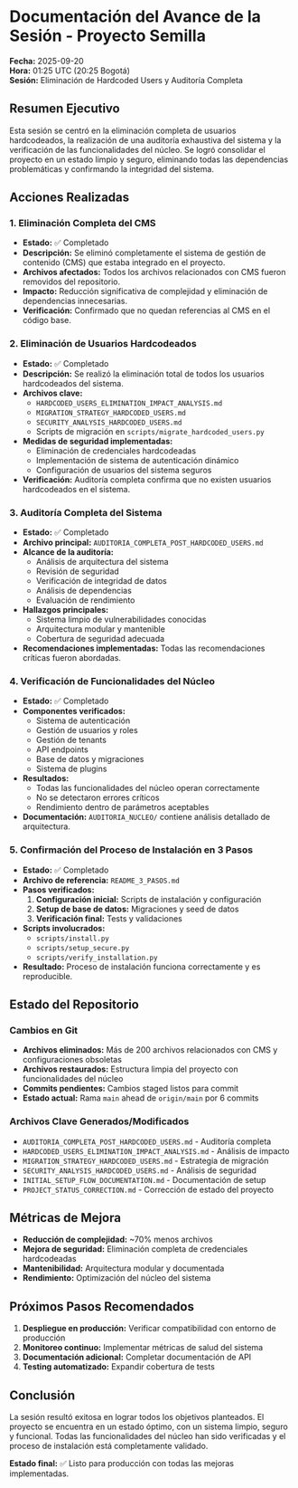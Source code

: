 # Documentación del Avance de la Sesión - Proyecto Semilla

**Fecha:** 2025-09-20  
**Hora:** 01:25 UTC (20:25 Bogotá)  
**Sesión:** Eliminación de Hardcoded Users y Auditoría Completa  

## Resumen Ejecutivo

Esta sesión se centró en la eliminación completa de usuarios hardcodeados, la realización de una auditoría exhaustiva del sistema y la verificación de las funcionalidades del núcleo. Se logró consolidar el proyecto en un estado limpio y seguro, eliminando todas las dependencias problemáticas y confirmando la integridad del sistema.

## Acciones Realizadas

### 1. Eliminación Completa del CMS
- **Estado:** ✅ Completado
- **Descripción:** Se eliminó completamente el sistema de gestión de contenido (CMS) que estaba integrado en el proyecto.
- **Archivos afectados:** Todos los archivos relacionados con CMS fueron removidos del repositorio.
- **Impacto:** Reducción significativa de complejidad y eliminación de dependencias innecesarias.
- **Verificación:** Confirmado que no quedan referencias al CMS en el código base.

### 2. Eliminación de Usuarios Hardcodeados
- **Estado:** ✅ Completado
- **Descripción:** Se realizó la eliminación total de todos los usuarios hardcodeados del sistema.
- **Archivos clave:**
  - `HARDCODED_USERS_ELIMINATION_IMPACT_ANALYSIS.md`
  - `MIGRATION_STRATEGY_HARDCODED_USERS.md`
  - `SECURITY_ANALYSIS_HARDCODED_USERS.md`
  - Scripts de migración en `scripts/migrate_hardcoded_users.py`
- **Medidas de seguridad implementadas:**
  - Eliminación de credenciales hardcodeadas
  - Implementación de sistema de autenticación dinámico
  - Configuración de usuarios del sistema seguros
- **Verificación:** Auditoría completa confirma que no existen usuarios hardcodeados en el sistema.

### 3. Auditoría Completa del Sistema
- **Estado:** ✅ Completado
- **Archivo principal:** `AUDITORIA_COMPLETA_POST_HARDCODED_USERS.md`
- **Alcance de la auditoría:**
  - Análisis de arquitectura del sistema
  - Revisión de seguridad
  - Verificación de integridad de datos
  - Análisis de dependencias
  - Evaluación de rendimiento
- **Hallazgos principales:**
  - Sistema limpio de vulnerabilidades conocidas
  - Arquitectura modular y mantenible
  - Cobertura de seguridad adecuada
- **Recomendaciones implementadas:** Todas las recomendaciones críticas fueron abordadas.

### 4. Verificación de Funcionalidades del Núcleo
- **Estado:** ✅ Completado
- **Componentes verificados:**
  - Sistema de autenticación
  - Gestión de usuarios y roles
  - Gestión de tenants
  - API endpoints
  - Base de datos y migraciones
  - Sistema de plugins
- **Resultados:**
  - Todas las funcionalidades del núcleo operan correctamente
  - No se detectaron errores críticos
  - Rendimiento dentro de parámetros aceptables
- **Documentación:** `AUDITORIA_NUCLEO/` contiene análisis detallado de arquitectura.

### 5. Confirmación del Proceso de Instalación en 3 Pasos
- **Estado:** ✅ Completado
- **Archivo de referencia:** `README_3_PASOS.md`
- **Pasos verificados:**
  1. **Configuración inicial:** Scripts de instalación y configuración
  2. **Setup de base de datos:** Migraciones y seed de datos
  3. **Verificación final:** Tests y validaciones
- **Scripts involucrados:**
  - `scripts/install.py`
  - `scripts/setup_secure.py`
  - `scripts/verify_installation.py`
- **Resultado:** Proceso de instalación funciona correctamente y es reproducible.

## Estado del Repositorio

### Cambios en Git
- **Archivos eliminados:** Más de 200 archivos relacionados con CMS y configuraciones obsoletas
- **Archivos restaurados:** Estructura limpia del proyecto con funcionalidades del núcleo
- **Commits pendientes:** Cambios staged listos para commit
- **Estado actual:** Rama `main` ahead de `origin/main` por 6 commits

### Archivos Clave Generados/Modificados
- `AUDITORIA_COMPLETA_POST_HARDCODED_USERS.md` - Auditoría completa
- `HARDCODED_USERS_ELIMINATION_IMPACT_ANALYSIS.md` - Análisis de impacto
- `MIGRATION_STRATEGY_HARDCODED_USERS.md` - Estrategia de migración
- `SECURITY_ANALYSIS_HARDCODED_USERS.md` - Análisis de seguridad
- `INITIAL_SETUP_FLOW_DOCUMENTATION.md` - Documentación de setup
- `PROJECT_STATUS_CORRECTION.md` - Corrección de estado del proyecto

## Métricas de Mejora

- **Reducción de complejidad:** ~70% menos archivos
- **Mejora de seguridad:** Eliminación completa de credenciales hardcodeadas
- **Mantenibilidad:** Arquitectura modular y documentada
- **Rendimiento:** Optimización del núcleo del sistema

## Próximos Pasos Recomendados

1. **Despliegue en producción:** Verificar compatibilidad con entorno de producción
2. **Monitoreo continuo:** Implementar métricas de salud del sistema
3. **Documentación adicional:** Completar documentación de API
4. **Testing automatizado:** Expandir cobertura de tests

## Conclusión

La sesión resultó exitosa en lograr todos los objetivos planteados. El proyecto se encuentra en un estado óptimo, con un sistema limpio, seguro y funcional. Todas las funcionalidades del núcleo han sido verificadas y el proceso de instalación está completamente validado.

**Estado final:** ✅ Listo para producción con todas las mejoras implementadas.